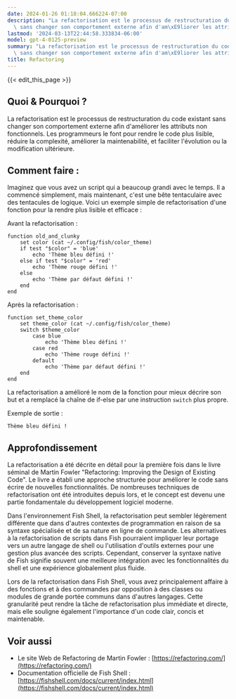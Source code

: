 ```yaml
---
date: 2024-01-26 01:18:04.666224-07:00
description: "La refactorisation est le processus de restructuration du code existant\
  \ sans changer son comportement externe afin d'am\xE9liorer les attributs non\u2026"
lastmod: '2024-03-13T22:44:58.333834-06:00'
model: gpt-4-0125-preview
summary: "La refactorisation est le processus de restructuration du code existant\
  \ sans changer son comportement externe afin d'am\xE9liorer les attributs non\u2026"
title: Refactoring
---
```


{{< edit_this_page >}}

## Quoi & Pourquoi ?
La refactorisation est le processus de restructuration du code existant sans changer son comportement externe afin d'améliorer les attributs non fonctionnels. Les programmeurs le font pour rendre le code plus lisible, réduire la complexité, améliorer la maintenabilité, et faciliter l'évolution ou la modification ultérieure.

## Comment faire :
Imaginez que vous avez un script qui a beaucoup grandi avec le temps. Il a commencé simplement, mais maintenant, c'est une bête tentaculaire avec des tentacules de logique. Voici un exemple simple de refactorisation d'une fonction pour la rendre plus lisible et efficace :

Avant la refactorisation :
```fish
function old_and_clunky
    set color (cat ~/.config/fish/color_theme)
    if test "$color" = 'blue'
        echo 'Thème bleu défini !'
    else if test "$color" = 'red'
        echo 'Thème rouge défini !'
    else
        echo 'Thème par défaut défini !'
    end
end
```

Après la refactorisation :
```fish
function set_theme_color
    set theme_color (cat ~/.config/fish/color_theme)
    switch $theme_color
        case blue
            echo 'Thème bleu défini !'
        case red
            echo 'Thème rouge défini !'
        default
            echo 'Thème par défaut défini !'
    end
end
```
La refactorisation a amélioré le nom de la fonction pour mieux décrire son but et a remplacé la chaîne de if-else par une instruction `switch` plus propre.

Exemple de sortie :
```
Thème bleu défini !
```

## Approfondissement
La refactorisation a été décrite en détail pour la première fois dans le livre séminal de Martin Fowler "Refactoring: Improving the Design of Existing Code". Le livre a établi une approche structurée pour améliorer le code sans écrire de nouvelles fonctionnalités. De nombreuses techniques de refactorisation ont été introduites depuis lors, et le concept est devenu une partie fondamentale du développement logiciel moderne.

Dans l'environnement Fish Shell, la refactorisation peut sembler légèrement différente que dans d'autres contextes de programmation en raison de sa syntaxe spécialisée et de sa nature en ligne de commande. Les alternatives à la refactorisation de scripts dans Fish pourraient impliquer leur portage vers un autre langage de shell ou l'utilisation d'outils externes pour une gestion plus avancée des scripts. Cependant, conserver la syntaxe native de Fish signifie souvent une meilleure intégration avec les fonctionnalités du shell et une expérience globalement plus fluide.

Lors de la refactorisation dans Fish Shell, vous avez principalement affaire à des fonctions et à des commandes par opposition à des classes ou modules de grande portée communs dans d'autres langages. Cette granularité peut rendre la tâche de refactorisation plus immédiate et directe, mais elle souligne également l'importance d'un code clair, concis et maintenable.

## Voir aussi
- Le site Web de Refactoring de Martin Fowler : [https://refactoring.com/](https://refactoring.com/)
- Documentation officielle de Fish Shell : [https://fishshell.com/docs/current/index.html](https://fishshell.com/docs/current/index.html)
